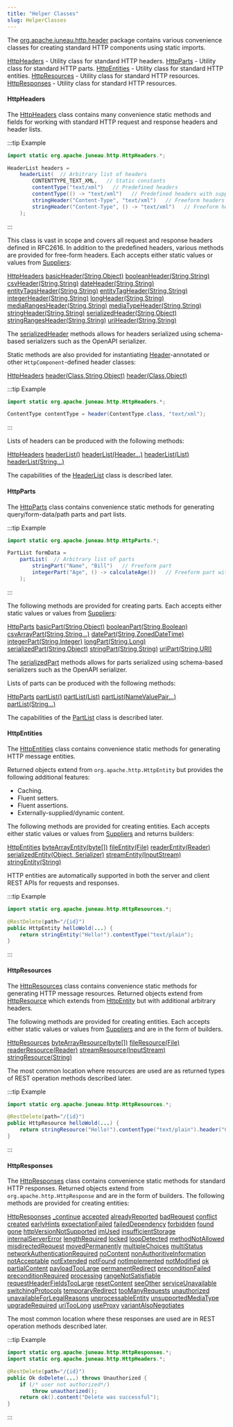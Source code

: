 ```yaml
---
title: "Helper Classes"
slug: HelperClasses
---
```


The <a href="/site/apidocs/org/apache/juneau/http/header/package-summary.html" target="_blank">org.apache.juneau.http.header</a> package contains various convenience classes for creating
standard HTTP components using static imports.

<tree>
<node-0><java-class><a href="/site/apidocs/org/apache/juneau/http/HttpHeaders.html" target="_blank">HttpHeaders</a></java-class> - Utility class for standard HTTP headers.</node-0>
<node-0><java-class><a href="/site/apidocs/org/apache/juneau/http/HttpParts.html" target="_blank">HttpParts</a></java-class> - Utility class for standard HTTP parts.</node-0>
<node-0><java-class><a href="/site/apidocs/org/apache/juneau/http/HttpEntities.html" target="_blank">HttpEntities</a></java-class> - Utility class for standard HTTP entities.</node-0>
<node-0><java-class><a href="/site/apidocs/org/apache/juneau/http/HttpResources.html" target="_blank">HttpResources</a></java-class> - Utility class for standard HTTP resources.</node-0>
<node-0><java-class><a href="/site/apidocs/org/apache/juneau/http/HttpResponses.html" target="_blank">HttpResponses</a></java-class> - Utility class for standard HTTP resources.</node-0>
</tree>

#### HttpHeaders

The <a href="/site/apidocs/org/apache/juneau/http/HttpHeaders.html" target="_blank">HttpHeaders</a> class contains many convenience static methods
and fields for working with standard HTTP request and response headers and header lists.

:::tip Example
```java
import static org.apache.juneau.http.HttpHeaders.*;

HeaderList headers =
    headerList(  // Arbitrary list of headers
        CONTENTTYPE_TEXT_XML,   // Static constants
        contentType("text/xml")   // Predefined headers
        contentType(() -> "text/xml")   // Predefined headers with supplied values
        stringHeader("Content-Type", "text/xml")   // Freeform headers
        stringHeader("Content-Type", () -> "text/xml")   // Freeform headers with supplied values
    );
```
:::

This class is vast in scope and covers all request and response headers defined in RFC2616.
In addition to the predefined headers, various methods are provided for free-form headers.
Each accepts either static values or values from <a href="https://docs.oracle.com/en/java/javase/17/docs/api/java.base/java/util/function/Supplier.html" target="_blank">Suppliers</a>:

<tree>
<node-0><java-class><a href="/site/apidocs/org/apache/juneau/http/HttpHeaders.html" target="_blank">HttpHeaders</a></java-class></node-0>
<node-1><java-method><a href="/site/apidocs/org/apache/juneau/http/HttpHeaders.html#basicHeader(java.lang.String,java.lang.Object)" target="_blank">basicHeader(String,Object)</a></java-method></node-1>
<node-1><java-method><a href="/site/apidocs/org/apache/juneau/http/HttpHeaders.html#booleanHeader(java.lang.String,java.lang.Boolean)" target="_blank">booleanHeader(String,String)</a></java-method></node-1>
<node-1><java-method><a href="/site/apidocs/org/apache/juneau/http/HttpHeaders.html#csvHeader(java.lang.String,java.lang.String)" target="_blank">csvHeader(String,String)</a></java-method></node-1>
<node-1><java-method><a href="/site/apidocs/org/apache/juneau/http/HttpHeaders.html#dateHeader(java.lang.String,java.lang.String)" target="_blank">dateHeader(String,String)</a></java-method></node-1>
<node-1><java-method><a href="/site/apidocs/org/apache/juneau/http/HttpHeaders.html#entityTagsHeader(java.lang.String,java.lang.String)" target="_blank">entityTagsHeader(String,String)</a></java-method></node-1>
<node-1><java-method><a href="/site/apidocs/org/apache/juneau/http/HttpHeaders.html#entityTagHeader(java.lang.String,java.lang.String)" target="_blank">entityTagHeader(String,String)</a></java-method></node-1>
<node-1><java-method><a href="/site/apidocs/org/apache/juneau/http/HttpHeaders.html#integerHeader(java.lang.String,java.lang.Integer)" target="_blank">integerHeader(String,String)</a></java-method></node-1>
<node-1><java-method><a href="/site/apidocs/org/apache/juneau/http/HttpHeaders.html#longHeader(java.lang.String,java.lang.Long)" target="_blank">longHeader(String,String)</a></java-method></node-1>
<node-1><java-method><a href="/site/apidocs/org/apache/juneau/http/HttpHeaders.html#mediaRangesHeader(java.lang.String,java.lang.String)" target="_blank">mediaRangesHeader(String,String)</a></java-method></node-1>
<node-1><java-method><a href="/site/apidocs/org/apache/juneau/http/HttpHeaders.html#mediaTypeHeader(java.lang.String,java.lang.String)" target="_blank">mediaTypeHeader(String,String)</a></java-method></node-1>
<node-1><java-method><a href="/site/apidocs/org/apache/juneau/http/HttpHeaders.html#stringHeader(java.lang.String)" target="_blank">stringHeader(String,String)</a></java-method></node-1>
<node-1><java-method><a href="/site/apidocs/org/apache/juneau/http/HttpHeaders.html#serializedHeader(java.lang.String,java.lang.Object)" target="_blank">serializedHeader(String,Object)</a></java-method></node-1>
<node-1><java-method><a href="/site/apidocs/org/apache/juneau/http/HttpHeaders.html#stringRangesHeader(java.lang.String,java.lang.String)" target="_blank">stringRangesHeader(String,String)</a></java-method></node-1>
<node-1><java-method><a href="/site/apidocs/org/apache/juneau/http/HttpHeaders.html#uriHeader(java.lang.String,java.lang.String)" target="_blank">uriHeader(String,String)</a></java-method></node-1>
</tree>

The <a href="/site/apidocs/org/apache/juneau/http/HttpHeaders.html#serializedHeader(java.lang.String,java.lang.Object)" target="_blank">serializedHeader</a> methods
allows for headers serialized using schema-based serializers such as the OpenAPI serializer.

Static methods are also provided for instantiating <a href="/site/apidocs/org/apache/juneau/http/annotation/Header.html" target="_blank">Header</a>-annotated or other `HttpComponent`-defined header classes:

<tree>
<node-0><java-class><a href="/site/apidocs/org/apache/juneau/http/HttpHeaders.html" target="_blank">HttpHeaders</a></java-class></node-0>
<node-1><java-method><a href="/site/apidocs/org/apache/juneau/http/HttpHeaders.html#eTag(org.apache.juneau.http.header.EntityTag)" target="_blank">header(Class,String,Object)</a></java-method></node-1>
<node-1><java-method><a href="/site/apidocs/org/apache/juneau/http/HttpHeaders.html#eTag(org.apache.juneau.http.header.EntityTag)" target="_blank">header(Class,Object)</a></java-method></node-1>
</tree>

:::tip Example
```java
import static org.apache.juneau.http.HttpHeaders.*;

ContentType contentType = header(ContentType.class, "text/xml");
```
:::

Lists of headers can be produced with the following methods:

<tree>
<node-0><java-class><a href="/site/apidocs/org/apache/juneau/http/HttpHeaders.html" target="_blank">HttpHeaders</a></java-class></node-0>
<node-1><java-method><a href="/site/apidocs/org/apache/juneau/http/HttpHeaders.html#headerList()" target="_blank">headerList()</a></java-method></node-1>
<node-1><java-method><a href="/site/apidocs/org/apache/juneau/http/HttpHeaders.html#headerList()" target="_blank">headerList(Header...)</a></java-method></node-1>
<node-1><java-method><a href="/site/apidocs/org/apache/juneau/http/HttpHeaders.html#headerList()" target="_blank">headerList(List)</a></java-method></node-1>
<node-1><java-method><a href="/site/apidocs/org/apache/juneau/http/HttpHeaders.html#headerList()" target="_blank">headerList(String...)</a></java-method></node-1>
</tree>

The capabilities of the <a href="/site/apidocs/org/apache/juneau/http/header/HeaderList.html" target="_blank">HeaderList</a> class is described
later.

#### HttpParts

The <a href="/site/apidocs/org/apache/juneau/http/HttpParts.html" target="_blank">HttpParts</a> class contains convenience static methods for
generating query/form-data/path parts and part lists.

:::tip Example
```java
import static org.apache.juneau.http.HttpParts.*;

PartList formData =
    partList(  // Arbitrary list of parts
        stringPart("Name", "Bill")   // Freeform part
        integerPart("Age", () -> calculateAge())   // Freeform part with supplied value
    );
```
:::

The following methods are provided for creating parts.
Each accepts either static values or values from <a href="https://docs.oracle.com/en/java/javase/17/docs/api/java.base/java/util/function/Supplier.html" target="_blank">Suppliers</a>:

<tree>
<node-0><java-class><a href="/site/apidocs/org/apache/juneau/http/HttpParts.html" target="_blank">HttpParts</a></java-class></node-0>
<node-1><java-method><a href="/site/apidocs/org/apache/juneau/http/HttpParts.html#basicPart(java.lang.String)" target="_blank">basicPart(String,Object)</a></java-method></node-1>
<node-1><java-method><a href="/site/apidocs/org/apache/juneau/http/HttpParts.html#booleanPart(java.lang.String,java.lang.Boolean)" target="_blank">booleanPart(String,Boolean)</a></java-method></node-1>
<node-1><java-method><a href="/site/apidocs/org/apache/juneau/http/HttpParts.html#csvArrayPart(java.lang.String,java.lang.String...)" target="_blank">csvArrayPart(String,String...)</a></java-method></node-1>
<node-1><java-method><a href="/site/apidocs/org/apache/juneau/http/HttpParts.html#datePart(java.lang.String,java.time.ZonedDateTime)" target="_blank">datePart(String,ZonedDateTime)</a></java-method></node-1>
<node-1><java-method><a href="/site/apidocs/org/apache/juneau/http/HttpParts.html#integerPart(java.lang.String,java.lang.Integer)" target="_blank">integerPart(String,Integer)</a></java-method></node-1>
<node-1><java-method><a href="/site/apidocs/org/apache/juneau/http/HttpParts.html#longPart(java.lang.String,java.lang.Long)" target="_blank">longPart(String,Long)</a></java-method></node-1>
<node-1><java-method><a href="/site/apidocs/org/apache/juneau/http/HttpParts.html#serializedPart(java.lang.String,java.lang.Object)" target="_blank">serializedPart(String,Object)</a></java-method></node-1>
<node-1><java-method><a href="/site/apidocs/org/apache/juneau/http/HttpParts.html#stringPart(java.lang.String,java.lang.String)" target="_blank">stringPart(String,String)</a></java-method></node-1>
<node-1><java-method><a href="/site/apidocs/org/apache/juneau/http/HttpParts.html#uriPart(java.lang.String,java.net.URI)" target="_blank">uriPart(String,URI)</a></java-method></node-1>
</tree>

The <a href="/site/apidocs/org/apache/juneau/http/HttpParts.html#serializedPart(java.lang.String,java.lang.Object)" target="_blank">serializedPart</a> methods allows
for parts serialized using schema-based serializers such as the OpenAPI serializer.

Lists of parts can be produced with the following methods:

<tree>
<node-0><java-class><a href="/site/apidocs/org/apache/juneau/http/HttpParts.html" target="_blank">HttpParts</a></java-class></node-0>
<node-1><java-method><a href="/site/apidocs/org/apache/juneau/http/HttpParts.html#partList()" target="_blank">partList()</a></java-method></node-1>
<node-1><java-method><a href="/site/apidocs/org/apache/juneau/http/HttpParts.html#partList()" target="_blank">partList(List)</a></java-method></node-1>
<node-1><java-method><a href="/site/apidocs/org/apache/juneau/http/HttpParts.html#partList()" target="_blank">partList(NameValuePair...)</a></java-method></node-1>
<node-1><java-method><a href="/site/apidocs/org/apache/juneau/http/HttpParts.html#partList()" target="_blank">partList(String...)</a></java-method></node-1>
</tree>

The capabilities of the <a href="/site/apidocs/org/apache/juneau/http/part/PartList.html" target="_blank">PartList</a> class is described later.

#### HttpEntities

The <a href="/site/apidocs/org/apache/juneau/http/HttpEntities.html" target="_blank">HttpEntities</a> class contains convenience static methods for
generating HTTP message entities.

Returned objects extend from  `org.apache.http.HttpEntity` but provides the following additional features: 

- Caching.
- Fluent setters.
- Fluent assertions.
- Externally-supplied/dynamic content.

The following methods are provided for creating entities.
Each accepts either static values or values from <a href="https://docs.oracle.com/en/java/javase/17/docs/api/java.base/java/util/function/Supplier.html" target="_blank">Suppliers</a> and returns
builders:

<tree>
<node-0><java-class><a href="/site/apidocs/org/apache/juneau/http/HttpEntities.html" target="_blank">HttpEntities</a></java-class></node-0>
<node-1><java-method><a href="/site/apidocs/org/apache/juneau/http/HttpEntities.html#byteArrayEntity(byte[])" target="_blank">byteArrayEntity(byte[])</a></java-method></node-1>
<node-1><java-method><a href="/site/apidocs/org/apache/juneau/http/HttpEntities.html#fileEntity(java.io.File)" target="_blank">fileEntity(File)</a></java-method></node-1>
<node-1><java-method><a href="/site/apidocs/org/apache/juneau/http/HttpEntities.html#readerEntity(java.io.Reader)" target="_blank">readerEntity(Reader)</a></java-method></node-1>
<node-1><java-method><a href="/site/apidocs/org/apache/juneau/http/HttpEntities.html#serializedEntity(java.lang.Object,org.apache.juneau.serializer.Serializer)" target="_blank">serializedEntity(Object, Serializer)</a></java-method></node-1>
<node-1><java-method><a href="/site/apidocs/org/apache/juneau/http/HttpEntities.html#streamEntity(java.io.InputStream)" target="_blank">streamEntity(InputStream)</a></java-method></node-1>
<node-1><java-method><a href="/site/apidocs/org/apache/juneau/http/HttpEntities.html#stringEntity(java.lang.String)" target="_blank">stringEntity(String)</a></java-method></node-1>
</tree>

HTTP entities are automatically supported in both the server and client REST APIs for requests and responses.

:::tip Example
```java
import static org.apache.juneau.http.HttpResources.*;

@RestDelete(path="/{id}")
public HttpEntity helloWold(...) {
    return stringEntity("Hello!").contentType("text/plain");
}
```
:::

#### HttpResources

The <a href="/site/apidocs/org/apache/juneau/http/HttpResources.html" target="_blank">HttpResources</a> class contains convenience static methods
for generating HTTP message resources.
Returned objects extend from <a href="/site/apidocs/org/apache/juneau/http/resource/HttpResource.html" target="_blank">HttpResource</a> which
extends from <a href="https://hc.apache.org/httpcomponents-core-4.4.x/current/httpcore/apidocs/org/apache/http/HttpEntity.html" target="_blank">HttpEntity</a> but with additional arbitrary headers.

The following methods are provided for creating entities.
Each accepts either static values or values from <a href="https://docs.oracle.com/en/java/javase/17/docs/api/java.base/java/util/function/Supplier.html" target="_blank">Suppliers</a> and are in
the form of builders.

<tree>
<node-0><java-class><a href="/site/apidocs/org/apache/juneau/http/HttpResources.html" target="_blank">HttpResources</a></java-class></node-0>
<node-1><java-method><a href="/site/apidocs/org/apache/juneau/http/HttpResources.html#byteArrayResource(byte[])" target="_blank">byteArrayResource(byte[])</a></java-method></node-1>
<node-1><java-method><a href="/site/apidocs/org/apache/juneau/http/HttpResources.html#fileResource(java.io.File)" target="_blank">fileResource(File)</a></java-method></node-1>
<node-1><java-method><a href="/site/apidocs/org/apache/juneau/http/HttpResources.html#readerResource(java.io.Reader)" target="_blank">readerResource(Reader)</a></java-method></node-1>
<node-1><java-method><a href="/site/apidocs/org/apache/juneau/http/HttpResources.html#streamResource(java.io.InputStream)" target="_blank">streamResource(InputStream)</a></java-method></node-1>
<node-1><java-method><a href="/site/apidocs/org/apache/juneau/http/HttpResources.html#stringResource(java.lang.String)" target="_blank">stringResource(String)</a></java-method></node-1>
</tree>

The most common location where resources are used are as returned types of REST operation methods described later.

:::tip Example
```java
import static org.apache.juneau.http.HttpResources.*;

@RestDelete(path="/{id}")
public HttpResource helloWold(...) {
    return stringResource("Hello!").contentType("text/plain").header("Cache-Control", "none");
}
```
:::

#### HttpResponses

The <a href="/site/apidocs/org/apache/juneau/http/HttpResponses.html" target="_blank">HttpResponses</a> class contains convenience static methods
for standard HTTP responses.
Returned objects extend from `org.apache.http.HttpResponse` and are in the form of builders.
The following methods are provided for creating entities:

<tree>
<node-0><javac-class><a href="/site/apidocs/org/apache/juneau/http/HttpResponses.html" target="_blank">HttpResponses</a></javac-class> <javac-method><a href="/site/apidocs/org/apache/juneau/http/HttpResponses.html#_continue()" target="_blank">_continue</a></javac-method> <javac-method><a href="/site/apidocs/org/apache/juneau/http/HttpResponses.html#accepted()" target="_blank">accepted</a></javac-method> <javac-method><a href="/site/apidocs/org/apache/juneau/http/HttpResponses.html#alreadyReported()" target="_blank">alreadyReported</a></javac-method> <javac-method><a href="/site/apidocs/org/apache/juneau/http/HttpResponses.html#badRequest()" target="_blank">badRequest</a></javac-method> <javac-method><a href="/site/apidocs/org/apache/juneau/http/HttpResponses.html#conflict()" target="_blank">conflict</a></javac-method> <javac-method><a href="/site/apidocs/org/apache/juneau/http/HttpResponses.html#created()" target="_blank">created</a></javac-method> <javac-method><a href="/site/apidocs/org/apache/juneau/http/HttpResponses.html#earlyHints()" target="_blank">earlyHints</a></javac-method> <javac-method><a href="/site/apidocs/org/apache/juneau/http/HttpResponses.html#expectationFailed()" target="_blank">expectationFailed</a></javac-method> <javac-method><a href="/site/apidocs/org/apache/juneau/http/HttpResponses.html#failedDependency()" target="_blank">failedDependency</a></javac-method> <javac-method><a href="/site/apidocs/org/apache/juneau/http/HttpResponses.html#forbidden()" target="_blank">forbidden</a></javac-method> <javac-method><a href="/site/apidocs/org/apache/juneau/http/HttpResponses.html#found(java.lang.String)" target="_blank">found</a></javac-method> <javac-method><a href="/site/apidocs/org/apache/juneau/http/HttpResponses.html#gone()" target="_blank">gone</a></javac-method> <javac-method><a href="/site/apidocs/org/apache/juneau/http/HttpResponses.html#httpVersionNotSupported()" target="_blank">httpVersionNotSupported</a></javac-method> <javac-method><a href="/site/apidocs/org/apache/juneau/http/HttpResponses.html#imUsed()" target="_blank">imUsed</a></javac-method> <javac-method><a href="/site/apidocs/org/apache/juneau/http/HttpResponses.html#insufficientStorage()" target="_blank">insufficientStorage</a></javac-method> <javac-method><a href="/site/apidocs/org/apache/juneau/http/HttpResponses.html#internalServerError()" target="_blank">internalServerError</a></javac-method> <javac-method><a href="/site/apidocs/org/apache/juneau/http/HttpResponses.html#lengthRequired()" target="_blank">lengthRequired</a></javac-method> <javac-method><a href="/site/apidocs/org/apache/juneau/http/HttpResponses.html#locked()" target="_blank">locked</a></javac-method> <javac-method><a href="/site/apidocs/org/apache/juneau/http/HttpResponses.html#loopDetected()" target="_blank">loopDetected</a></javac-method> <javac-method><a href="/site/apidocs/org/apache/juneau/http/HttpResponses.html#methodNotAllowed()" target="_blank">methodNotAllowed</a></javac-method> <javac-method><a href="/site/apidocs/org/apache/juneau/http/HttpResponses.html#misdirectedRequest()" target="_blank">misdirectedRequest</a></javac-method> <javac-method><a href="/site/apidocs/org/apache/juneau/http/HttpResponses.html#movedPermanently(java.lang.String)" target="_blank">movedPermanently</a></javac-method> <javac-method><a href="/site/apidocs/org/apache/juneau/http/HttpResponses.html#multipleChoices()" target="_blank">multipleChoices</a></javac-method> <javac-method><a href="/site/apidocs/org/apache/juneau/http/HttpResponses.html#multiStatus()" target="_blank">multiStatus</a></javac-method> <javac-method><a href="/site/apidocs/org/apache/juneau/http/HttpResponses.html#networkAuthenticationRequired()" target="_blank">networkAuthenticationRequired</a></javac-method> <javac-method><a href="/site/apidocs/org/apache/juneau/http/HttpResponses.html#noContent()" target="_blank">noContent</a></javac-method> <javac-method><a href="/site/apidocs/org/apache/juneau/http/HttpResponses.html#nonAuthoritiveInformation()" target="_blank">nonAuthoritiveInformation</a></javac-method> <javac-method><a href="/site/apidocs/org/apache/juneau/http/HttpResponses.html#notAcceptable()" target="_blank">notAcceptable</a></javac-method> <javac-method><a href="/site/apidocs/org/apache/juneau/http/HttpResponses.html#notExtended()" target="_blank">notExtended</a></javac-method> <javac-method><a href="/site/apidocs/org/apache/juneau/http/HttpResponses.html#notFound()" target="_blank">notFound</a></javac-method> <javac-method><a href="/site/apidocs/org/apache/juneau/http/HttpResponses.html#notImplemented()" target="_blank">notImplemented</a></javac-method> <javac-method><a href="/site/apidocs/org/apache/juneau/http/HttpResponses.html#notModified()" target="_blank">notModified</a></javac-method> <javac-method><a href="/site/apidocs/org/apache/juneau/http/HttpResponses.html#ok()" target="_blank">ok</a></javac-method> <javac-method><a href="/site/apidocs/org/apache/juneau/http/HttpResponses.html#partialContent()" target="_blank">partialContent</a></javac-method> <javac-method><a href="/site/apidocs/org/apache/juneau/http/HttpResponses.html#payloadTooLarge()" target="_blank">payloadTooLarge</a></javac-method> <javac-method><a href="/site/apidocs/org/apache/juneau/http/HttpResponses.html#permanentRedirect(java.lang.String)" target="_blank">permanentRedirect</a></javac-method> <javac-method><a href="/site/apidocs/org/apache/juneau/http/HttpResponses.html#preconditionFailed()" target="_blank">preconditionFailed</a></javac-method> <javac-method><a href="/site/apidocs/org/apache/juneau/http/HttpResponses.html#preconditionRequired()" target="_blank">preconditionRequired</a></javac-method> <javac-method><a href="/site/apidocs/org/apache/juneau/http/HttpResponses.html#processing()" target="_blank">processing</a></javac-method> <javac-method><a href="/site/apidocs/org/apache/juneau/http/HttpResponses.html#rangeNotSatisfiable()" target="_blank">rangeNotSatisfiable</a></javac-method> <javac-method><a href="/site/apidocs/org/apache/juneau/http/HttpResponses.html#requestHeaderFieldsTooLarge()" target="_blank">requestHeaderFieldsTooLarge</a></javac-method> <javac-method><a href="/site/apidocs/org/apache/juneau/http/HttpResponses.html#resetContent()" target="_blank">resetContent</a></javac-method> <javac-method><a href="/site/apidocs/org/apache/juneau/http/HttpResponses.html#seeOther(java.lang.String)" target="_blank">seeOther</a></javac-method> <javac-method><a href="/site/apidocs/org/apache/juneau/http/HttpResponses.html#serviceUnavailable()" target="_blank">serviceUnavailable</a></javac-method> <javac-method><a href="/site/apidocs/org/apache/juneau/http/HttpResponses.html#switchingProtocols()" target="_blank">switchingProtocols</a></javac-method> <javac-method><a href="/site/apidocs/org/apache/juneau/http/HttpResponses.html#temporaryRedirect(java.lang.String)" target="_blank">temporaryRedirect</a></javac-method> <javac-method><a href="/site/apidocs/org/apache/juneau/http/HttpResponses.html#tooManyRequests()" target="_blank">tooManyRequests</a></javac-method> <javac-method><a href="/site/apidocs/org/apache/juneau/http/HttpResponses.html#unauthorized()" target="_blank">unauthorized</a></javac-method> <javac-method><a href="/site/apidocs/org/apache/juneau/http/HttpResponses.html#unavailableForLegalReasons()" target="_blank">unavailableForLegalReasons</a></javac-method> <javac-method><a href="/site/apidocs/org/apache/juneau/http/HttpResponses.html#unprocessableEntity()" target="_blank">unprocessableEntity</a></javac-method> <javac-method><a href="/site/apidocs/org/apache/juneau/http/HttpResponses.html#unsupportedMediaType()" target="_blank">unsupportedMediaType</a></javac-method> <javac-method><a href="/site/apidocs/org/apache/juneau/http/HttpResponses.html#upgradeRequired()" target="_blank">upgradeRequired</a></javac-method> <javac-method><a href="/site/apidocs/org/apache/juneau/http/HttpResponses.html#uriTooLong()" target="_blank">uriTooLong</a></javac-method> <javac-method><a href="/site/apidocs/org/apache/juneau/http/HttpResponses.html#useProxy()" target="_blank">useProxy</a></javac-method> <javac-method><a href="/site/apidocs/org/apache/juneau/http/HttpResponses.html#variantAlsoNegotiates()" target="_blank">variantAlsoNegotiates</a></javac-method></node-0>
</tree>

The most common location where these responses are used are in REST operation methods described later.

:::tip Example
```java
import static org.apache.juneau.http.HttpResponses.*;
import static org.apache.juneau.http.HttpHeaders.*;

@RestDelete(path="/{id}")
public Ok doDelete(...) throws Unauthorized {
    if (/* user not authorized*/)
        throw unauthorized();
    return ok().content("Delete was successful");
}
```
:::